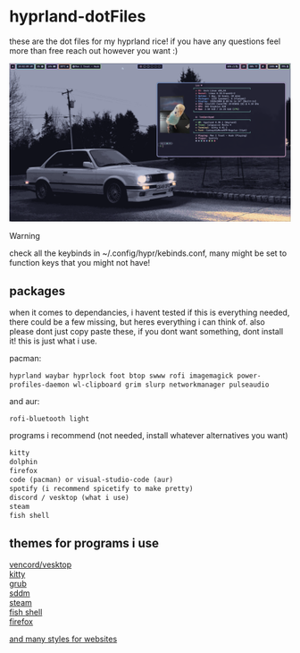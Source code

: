 # hyprland-dotFiles
these are the dot files for my hyprland rice! if you have any questions feel more than free reach out however you want :)

![rando image](images/rice1.png)

> [!WARNING]
> check all the keybinds in ~/.config/hypr/kebinds.conf, many might be set to function keys that you might not have!

## packages

when it comes to dependancies, i havent tested if this is everything needed, there could be a few missing, but heres everything i can think of. also please dont just copy paste these, if you dont want something, dont install it! this is just what i use. <br />

pacman:
```
hyprland waybar hyprlock foot btop swww rofi imagemagick power-profiles-daemon wl-clipboard grim slurp networkmanager pulseaudio
```
and aur:
```
rofi-bluetooth light
```
programs i recommend (not needed, install whatever alternatives you want)
```
kitty
dolphin
firefox
code (pacman) or visual-studio-code (aur)
spotify (i recommend spicetify to make pretty)
discord / vesktop (what i use)
steam
fish shell
```

## themes for programs i use
[vencord/vesktop](https://www.google.com/search?client=firefox-b-1-d&q=catppuccin+discord)<br />
[kitty](https://github.com/catppuccin/kitty)<br />
[grub](https://github.com/catppuccin/grub)<br />
[sddm](https://github.com/Keyitdev/sddm-astronaut-theme)<br />
[steam](https://github.com/tkashkin/Adwaita-for-Steam)<br />
[fish shell](https://github.com/IlanCosman/tide)<br />
[firefox](https://addons.mozilla.org/en-US/firefox/addon/catppuccin/)<br />

[and many styles for websites](https://github.com/catppuccin/userstyles)